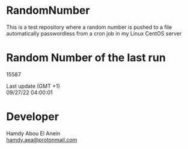 # RandomNumber    
This is a test repository where a random number is pushed to a file automatically passwordless from a cron job in my Linux CentOS server    
# Random Number of the last run   
15587
      
Last update (GMT +1)    
09/27/22 04:00:01
# Developer    
Hamdy Abou El Anein   
hamdy.aea@protonmail.com
